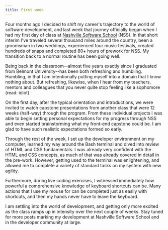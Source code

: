 ```yaml
---
title: First week
---
```


Four months ago I decided to shift my career's trajectory to the world of software development, and last week that journey officially began when I had my first day of class at [Nashville Software School](http://nashvillesoftwareschool.com/) (NSS). In that short interim I've traveled several thousand miles around the country, been a groomsman in two weddings, experienced four music festivals, created hundreds of snaps and completed 80+ hours of prework for NSS. My transition back to a normal routine has been going well.

Being back in the classroom--almost five years exactly since I graduated from Belmont University--has been both refreshing and humbling. Humbling, in that I am intentionally putting myself into a domain that I know nothing about. But refreshing, likewise, when I hear from my teachers, mentors and colleagues that you never quite stop feeling like a sophomore (read: idiot).

On the first day, after the typical orientation and introductions, we were invited to watch capstone presentations from another class that were 12 weeks (half-way) through the program. From these individual projects I was able to begin setting personal expectations for my progress through NSS and even started brainstorming what my front-end capstone could be. I am glad to have such realistic expectations formed so early.

Through the rest of the week, I set up the developer environment on my computer, learned my way around the Bash terminal and dived into review of HTML and CSS fundamentals. I was already very confident with the HTML and CSS concepts, as much of that was already covered in detail in the pre-work. However, getting used to the terminal was enlightening, and allowed me to complete a variety of standard tasks on my system with new agility.

Furthermore, during live coding exercises, I witnessed immediately how powerful a comprehensive knowledge of keyboard shortcuts can be. Many actions that I use my mouse for can be completed just as easily with shortcuts, and then my hands never have to leave the keyboard.

I am settling into the world of development, and getting only more excited as the class ramps up in intensity over the next couple of weeks. Stay tuned for more posts marking my development at Nashville Software School and in the developer community at large.
